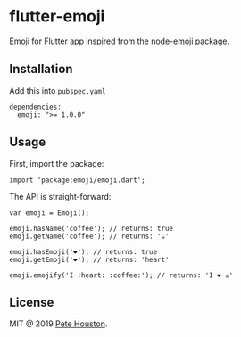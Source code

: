 # flutter-emoji

Emoji for Flutter app inspired from the [node-emoji](https://github.com/omnidan/node-emoji) package.

## Installation

Add this into `pubspec.yaml`

```
dependencies:
  emoji: ">= 1.0.0"
```

## Usage

First, import the package:

```
import 'package:emoji/emoji.dart';
```

The API is straight-forward:

```
var emoji = Emoji();

emoji.hasName('coffee'); // returns: true
emoji.getName('coffee'); // returns: '☕'

emoji.hasEmoji('❤️'); // returns: true
emoji.getEmoji('❤️'); // returns: 'heart'

emoji.emojify('I :heart: :coffee:'); // returns: 'I ❤️ ☕'
```

## License

MIT @ 2019 [Pete Houston](https://petehouston.com).